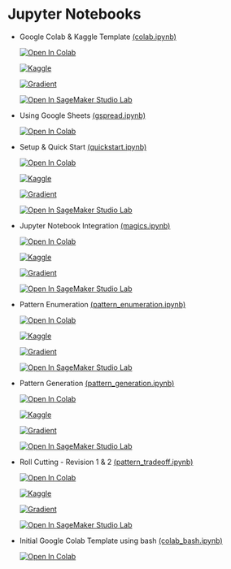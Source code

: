 # Jupyter Notebooks

- Google Colab & Kaggle Template [(colab.ipynb)](https://github.com/ampl/amplpy/blob/master/notebooks/colab.ipynb)

    [![Open In Colab](https://colab.research.google.com/assets/colab-badge.svg)](https://colab.research.google.com/github/ampl/amplpy/blob/master/notebooks/colab.ipynb)
    
    [![Kaggle](https://kaggle.com/static/images/open-in-kaggle.svg)](https://kaggle.com/kernels/welcome?src=https://github.com/ampl/amplpy/blob/master/notebooks/colab.ipynb)
    
    [![Gradient](https://assets.paperspace.io/img/gradient-badge.svg)](https://console.paperspace.com/github/ampl/amplpy/blob/master/notebooks/colab.ipynb)
    
    [![Open In SageMaker Studio Lab](https://studiolab.sagemaker.aws/studiolab.svg)](https://studiolab.sagemaker.aws/import/github/ampl/amplpy/blob/master/notebooks/colab.ipynb)

- Using Google Sheets [(gspread.ipynb)](https://github.com/ampl/amplpy/blob/master/notebooks/gspread.ipynb)

    [![Open In Colab](https://colab.research.google.com/assets/colab-badge.svg)](https://colab.research.google.com/github/ampl/amplpy/blob/master/notebooks/gspread.ipynb)

- Setup & Quick Start [(quickstart.ipynb)](https://github.com/ampl/amplpy/blob/master/notebooks/quickstart.ipynb)
    
    [![Open In Colab](https://colab.research.google.com/assets/colab-badge.svg)](https://colab.research.google.com/github/ampl/amplpy/blob/master/notebooks/quickstart.ipynb)
    
    [![Kaggle](https://kaggle.com/static/images/open-in-kaggle.svg)](https://kaggle.com/kernels/welcome?src=https://github.com/ampl/amplpy/blob/master/notebooks/quickstart.ipynb)
    
    [![Gradient](https://assets.paperspace.io/img/gradient-badge.svg)](https://console.paperspace.com/github/ampl/amplpy/blob/master/notebooks/quickstart.ipynb)
    
    [![Open In SageMaker Studio Lab](https://studiolab.sagemaker.aws/studiolab.svg)](https://studiolab.sagemaker.aws/import/github/ampl/amplpy/blob/master/notebooks/quickstart.ipynb)

- Jupyter Notebook Integration [(magics.ipynb)](https://github.com/ampl/amplpy/blob/master/notebooks/magics.ipynb)

     [![Open In Colab](https://colab.research.google.com/assets/colab-badge.svg)](https://colab.research.google.com/github/ampl/amplpy/blob/master/notebooks/magics.ipynb)
     
     [![Kaggle](https://kaggle.com/static/images/open-in-kaggle.svg)](https://kaggle.com/kernels/welcome?src=https://github.com/ampl/amplpy/blob/master/notebooks/magics.ipynb)
    
    [![Gradient](https://assets.paperspace.io/img/gradient-badge.svg)](https://console.paperspace.com/github/ampl/amplpy/blob/master/notebooks/magics.ipynb)
    
    [![Open In SageMaker Studio Lab](https://studiolab.sagemaker.aws/studiolab.svg)](https://studiolab.sagemaker.aws/import/github/ampl/amplpy/blob/master/notebooks/magics.ipynb)

- Pattern Enumeration [(pattern_enumeration.ipynb)](https://github.com/ampl/amplpy/blob/master/notebooks/pattern_enumeration.ipynb)

     [![Open In Colab](https://colab.research.google.com/assets/colab-badge.svg)](https://colab.research.google.com/github/ampl/amplpy/blob/master/notebooks/pattern_enumeration.ipynb)
     
     [![Kaggle](https://kaggle.com/static/images/open-in-kaggle.svg)](https://kaggle.com/kernels/welcome?src=https://github.com/ampl/amplpy/blob/master/notebooks/pattern_enumeration.ipynb)
    
    [![Gradient](https://assets.paperspace.io/img/gradient-badge.svg)](https://console.paperspace.com/github/ampl/amplpy/blob/master/notebooks/pattern_enumeration.ipynb)
    
    [![Open In SageMaker Studio Lab](https://studiolab.sagemaker.aws/studiolab.svg)](https://studiolab.sagemaker.aws/import/github/ampl/amplpy/blob/master/notebooks/pattern_enumeration.ipynb)

- Pattern Generation [(pattern_generation.ipynb)](https://github.com/ampl/amplpy/blob/master/notebooks/pattern_generation.ipynb)

     [![Open In Colab](https://colab.research.google.com/assets/colab-badge.svg)](https://colab.research.google.com/github/ampl/amplpy/blob/master/notebooks/pattern_generation.ipynb)
     
     [![Kaggle](https://kaggle.com/static/images/open-in-kaggle.svg)](https://kaggle.com/kernels/welcome?src=https://github.com/ampl/amplpy/blob/master/notebooks/pattern_generation.ipynb)
    
    [![Gradient](https://assets.paperspace.io/img/gradient-badge.svg)](https://console.paperspace.com/github/ampl/amplpy/blob/master/notebooks/pattern_generation.ipynb)
    
    [![Open In SageMaker Studio Lab](https://studiolab.sagemaker.aws/studiolab.svg)](https://studiolab.sagemaker.aws/import/github/ampl/amplpy/blob/master/notebooks/pattern_generation.ipynb)

- Roll Cutting - Revision 1 & 2 [(pattern_tradeoff.ipynb)](https://github.com/ampl/amplpy/blob/master/notebooks/pattern_tradeoff.ipynb)

     [![Open In Colab](https://colab.research.google.com/assets/colab-badge.svg)](https://colab.research.google.com/github/ampl/amplpy/blob/master/notebooks/pattern_tradeoff.ipynb)
     
     [![Kaggle](https://kaggle.com/static/images/open-in-kaggle.svg)](https://kaggle.com/kernels/welcome?src=https://github.com/ampl/amplpy/blob/master/notebooks/pattern_tradeoff.ipynb)
    
    [![Gradient](https://assets.paperspace.io/img/gradient-badge.svg)](https://console.paperspace.com/github/ampl/amplpy/blob/master/notebooks/pattern_tradeoff.ipynb)
    
    [![Open In SageMaker Studio Lab](https://studiolab.sagemaker.aws/studiolab.svg)](https://studiolab.sagemaker.aws/import/github/ampl/amplpy/blob/master/notebooks/pattern_tradeoff.ipynb)

- Initial Google Colab Template using bash [(colab_bash.ipynb)](https://github.com/ampl/amplpy/blob/master/notebooks/colab_bash.ipynb)

    [![Open In Colab](https://colab.research.google.com/assets/colab-badge.svg)](https://colab.research.google.com/github/ampl/amplpy/blob/master/notebooks/colab_bash.ipynb)
